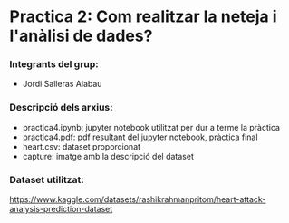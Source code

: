 # Practica 2: Com realitzar la neteja i l'anàlisi de dades?
### Integrants del grup:
 - Jordi Salleras Alabau

### Descripció dels arxius:
 - practica4.ipynb: jupyter notebook utilitzat per dur a terme la pràctica
 - practica4.pdf: pdf resultant del jupyter notebook, pràctica final
 - heart.csv: dataset proporcionat
 - capture: imatge amb la descripció del dataset

### Dataset utilitzat: 
https://www.kaggle.com/datasets/rashikrahmanpritom/heart-attack-analysis-prediction-dataset